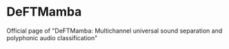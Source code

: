 # DeFTMamba
Official page of "DeFTMamba: Multichannel universal sound separation and polyphonic audio classification"
